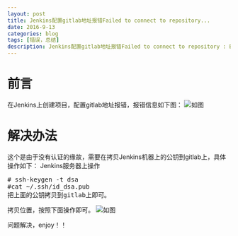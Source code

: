 ```yaml
---
layout: post
title: Jenkins配置gitlab地址报错Failed to connect to repository...
date: 2016-9-13
categories: blog
tags: [错误，总结]
description: Jenkins配置gitlab地址报错Failed to connect to repository : Error performing command: git ls-remote -h https://10.10.20.100/python/Python-project.git HEAD
---
```


# 前言

在Jenkins上创建项目，配置gitlab地址报错，报错信息如下图：
![如图](http://7xwp9m.com1.z0.glb.clouddn.com/error.png_jixuege)

# 解决办法

这个是由于没有认证的缘故，需要在拷贝Jenkins机器上的公钥到gitlab上，具体操作如下：
Jenkins服务器上操作
<pre>
# ssh-keygen -t dsa
#cat ~/.ssh/id_dsa.pub
把上面的公钥拷贝到gitlab上即可。
</pre>
拷贝位置，按照下面操作即可。
![如图](http://7xwp9m.com1.z0.glb.clouddn.com/拷贝公钥.gif)

问题解决，enjoy！！